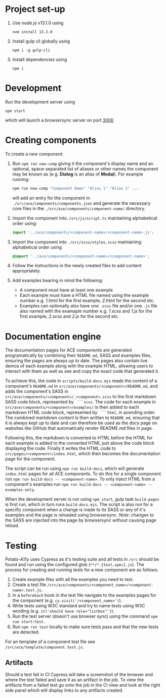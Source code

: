 # Project set-up

1. Use node.js v13.1.0 using
    ```
    nvm install 13.1.0
    ```
2. Install gulp cli globally using
    ```
    npm i -g gulp-cli
    ```
3. Install dependencies using
    ```
    npm i
    ```


# Development

Run the development server using
```
npm start
```
which will launch a browsersync server on port [3000](http://localhost:3000)


# Creating components

To create a new component:

1. Run `npm run new-comp` giving it the component's display name and an optional, space-separated list of aliases or other names the component may be known as (e.g. **Dialog** is an alias of **Modal**). For example running:
    ```sh
    npm run new-comp "Component Name" "Alias 1" "Alias 2" ...
    ```
    will add an entry for the component in `./src/ace/components/components.json` and generate the necessary core files in the `./src/ace/components/component-name/` directory.
    
2. Import the component into`./src/js/script.ts` maintaining alphabetical order using:
    ```js
    import '../ace/components/<component-name>/<component-name>.js';
    ```
  
3. Import the component into `./src/scss/styles.scss` maintaining alphabetical order using
    ```scss
    @import '../ace/components/<component-name>/<component-name>';
    ```
  
4. Follow the instructions in the newly created files to add content appropriately.

5. Add examples bearing in mind the following:
    * A component must have at least one example
    * Each example must have a HTML file named using the example number e.g. *1.html* for the first example, *2.html* for the second etc.
    * Examples can optionally also have one `.scss` file and/or one `.js` file also named with the examaple number e.g. *1.scss* and *1.js* for the first example, *2.scss* and *2.js* for the second etc. 



# Documentation engine

The documentation pages for ACE components are generated programatically by combining their `README.md`, SASS and examples files, ensuring the pages are always up to date. The pages also contain live demos of each example along with the example HTML, allowing users to interact with them as well as see and copy the exact code that generated it.

To achieve this, the code in `scripts/build-docs.mjs` reads the content of a component's `README.md` in `src/ace/components/<component>/README.md`, and adds the component's SASS in `src/ace/components/<component>/_<component>.scss` to the first markdown SASS code block, represented by ` ```scss`. The code for each example in `src/ace/components/<component>/examples/` is then added to each markdown HTML code block, represented by ` ```html`, in acending order. The combined markdown content is then written to `README.md`, ensuring that it is always kept up to date and can therefore be used as the docs page on websites like GitHub that automatically render README.md files in page.

Following this, the markdown is converted to HTML before the HTML for each example is added to the converted HTML just above the code block displaying the code. Finally it writes the HTML code to `src/pages/<component>/index.html`, which then becomes the documentation page for the component.

The script can be run using `npm run build-docs`, which will generate `index.html` pages for all ACE components. To do this for a single component run `npm run build-docs -- <component-name>`. To only inject HTML from a component's examples run `npm run build-docs -- <component-name> --examples-only`.

When the development server is run using `npm start`, gulp task `build-pages` is first run, which in turn runs `build-docs.mjs`. The script is also run for a specific component when a change is made to its SASS or any of it's examples and the page is reloaded using browsersync. *Note*: changes to the SASS are injected into the page by browsersync without causing page reload.



# Testing

Potato-A11y uses Cypress as it's testing suite and all tests in `/src` should be found and run using the configured glob (`**/*.{test,spec}.js`). The process for creating and running tests for a new component are as follows:

1. Create example files with all the examples you need to test.
2. Create a test file `/src/ace/components/<component_name>/<component-name>.test.js`.
3. In a `beforeEach` hook in the test file navigate to the examples pages for the component (e.g. `cy.visit('/<component_name>')`).
4. Write tests using W3C standard and try to name tests using W3C wording (e.g. `it('should have role="listbox"')`).
5. Run the test server (doesn't use browser sync) using the command `npm run start:test`.
6. Run `npm run test` locally to make sure tests pass and that the new tests are detected.

For an template of a component test file see `/src/ace/template/component.test.js`.

## Artifacts

Should a test fail in CI Cypress will take a screenshot of the browser and where the test failed and save it as an artifact in the job. To view the artifacts from a failed test go onto the job in the CI view and look at the right side panel which will display links to any artifacts created.
